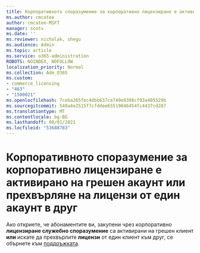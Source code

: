 ```yaml
---
title: Корпоративното споразумение за корпоративно лицензиране е активирано на грешен акаунт
ms.author: cmcatee
author: cmcatee-MSFT
manager: scotv
ms.date: ''
ms.reviewer: nicholak, shegu
ms.audience: Admin
ms.topic: article
ms.service: o365-administration
ROBOTS: NOINDEX, NOFOLLOW
localization_priority: Normal
ms.collection: Adm_O365
ms.custom:
- commerce_licensing
- "463"
- "1500021"
ms.openlocfilehash: 7ceba265fec4dbb637ce749e9398cf93a405529b
ms.sourcegitcommit: 540a4e2515f7cfddee65519046454fc4437cd287
ms.translationtype: MT
ms.contentlocale: bg-BG
ms.lasthandoff: 08/01/2021
ms.locfileid: "53688783"
---
```

# <a name="volume-licensing-enterprise-agreement-activated-on-the-wrong-account-or-transferring-licenses-from-one-account-to-another"></a>Корпоративното споразумение за корпоративно лицензиране е активирано на грешен акаунт или прехвърляне на лицензи от един акаунт в друг

Ако откриете, че абонаментите ви, закупени чрез корпоративно **лицензиране служебно споразумение** са активирани на грешен клиент **или** искате да прехвърлите **лицензи** от един клиент към друг, се обърнете към [поддръжката](https://go.microsoft.com/fwlink/p/?linkid=518322).